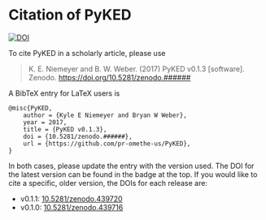 # Citation of PyKED

[![DOI](https://zenodo.org/badge/66023863.svg)](https://zenodo.org/badge/latestdoi/66023863)

To cite PyKED in a scholarly article, please use

> K. E. Niemeyer and B. W. Weber. (2017) PyKED v0.1.3 [software]. Zenodo. https://doi.org/10.5281/zenodo.######

A BibTeX entry for LaTeX users is

```TeX
@misc{PyKED,
    author = {Kyle E Niemeyer and Bryan W Weber},
    year = 2017,
    title = {PyKED v0.1.3},
    doi = {10.5281/zenodo.######},
    url = {https://github.com/pr-omethe-us/PyKED},
}
```

In both cases, please update the entry with the version used. The DOI for the latest version can be found in the badge at the top.
If you would like to cite a specific, older version, the DOIs for each release are:

 * v0.1.1: [10.5281/zenodo.439720](https://doi.org/10.5281/zenodo.439720)
 * v0.1.0: [10.5281/zenodo.439716](https://doi.org/10.5281/zenodo.439716)
